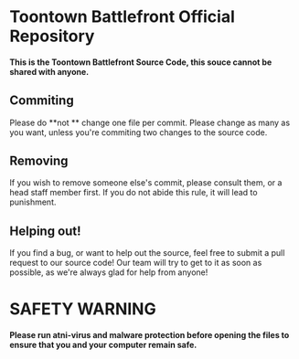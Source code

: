 # Toontown Battlefront Official Repository #

#### This is the Toontown Battlefront Source Code, this souce cannot be shared with anyone. 


## Commiting ##
Please do **not ** change one file per commit. Please change as many as you want, unless you're commiting two changes to the source code. 

## Removing ##
If you wish to remove someone else's commit, please consult them, or a head staff member first. If you do not abide this rule, it will lead to punishment.


## Helping out! ##
If you find a bug, or want to help out the source, feel free to submit a pull request to our source code! Our team will try to get to it as soon as possible, as we're always glad for help from anyone!

# SAFETY WARNING #
#### Please run atni-virus and malware protection before opening the files to ensure that you and your computer remain safe. 

